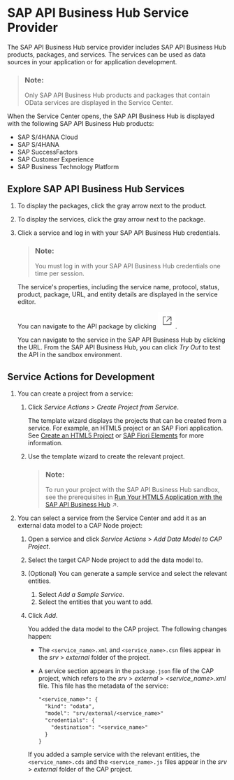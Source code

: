 <!-- loio1a2f306c9f9b4628bfa143f8e404ef0a -->

# SAP API Business Hub Service Provider

The SAP API Business Hub service provider includes SAP API Business Hub products, packages, and services. The services can be used as data sources in your application or for application development.

> ### Note:  
> Only SAP API Business Hub products and packages that contain OData services are displayed in the Service Center.

When the Service Center opens, the SAP API Business Hub is displayed with the following SAP API Business Hub products:

-   SAP S/4HANA Cloud
-   SAP S/4HANA
-   SAP SuccessFactors
-   SAP Customer Experience
-   SAP Business Technology Platform



## Explore SAP API Business Hub Services

1.  To display the packages, click the gray arrow next to the product.
2.  To display the services, click the gray arrow next to the package.
3.  Click a service and log in with your SAP API Business Hub credentials.

    > ### Note:  
    > You must log in with your SAP API Business Hub credentials one time per session.

    The service's properties, including the service name, protocol, status, product, package, URL, and entity details are displayed in the service editor.

    You can navigate to the API package by clicking ![](images/API_package_icon_dca6894.jpg).

    You can navigate to the service in the SAP API Business Hub by clicking the URL. From the SAP API Business Hub, you can click *Try Out* to test the API in the sandbox environment.




<a name="loio1a2f306c9f9b4628bfa143f8e404ef0a__section_wgt_3z3_qqb"/>

## Service Actions for Development

1.  You can create a project from a service:
    1.  Click *Service Actions* \> *Create Project from Service*.

        The template wizard displays the projects that can be created from a service. For example, an HTML5 project or an SAP Fiori application. See [Create an HTML5 Project](https://help.sap.com/viewer/0e2ec06ee34742fd9054fabe09c12d35/Cloud/en-US/e46be902c7b54f9baaab1870ca553303.html) or [SAP Fiori Elements](https://help.sap.com/viewer/17d50220bcd848aa854c9c182d65b699/Latest/en-US/1488469a315c442fa116ab4449d4ad27.html) for more information.

    2.  Use the template wizard to create the relevant project.

        > ### Note:  
        > To run your project with the SAP API Business Hub sandbox, see the prerequisites in [Run Your HTML5 Application with the SAP API Business Hub](https://help.sap.com/viewer/0e2ec06ee34742fd9054fabe09c12d35/Cloud/en-US/3fca8fcfe27a43c0b8bbde8fe2113e82.html "You can run an HTML5 application locally with an SAP API Business Hub service.") :arrow_upper_right:.


2.  You can select a service from the Service Center and add it as an external data model to a CAP Node project:
    1.  Open a service and click *Service Actions* \> *Add Data Model to CAP Project*.
    2.  Select the target CAP Node project to add the data model to.
    3.  \(Optional\) You can generate a sample service and select the relevant entities.
        1.  Select *Add a Sample Service*.
        2.  Select the entities that you want to add.

    4.  Click *Add*.

        You added the data model to the CAP project. The following changes happen:

        -   The `<service_name>.xml` and `<service_name>.csn` files appear in the *srv* \> *external* folder of the project.
        -   A service section appears in the `package.json` file of the CAP project, which refers to the *srv* \> *external* \> *<service\_name\>.xml* file. This file has the metadata of the service:

            ```
            "<service_name>": {
              "kind": "odata",
              "model": "srv/external/<service_name>"
              "credentials": {
                "destination": "<service_name>"
              }
            }
            ```


        If you added a sample service with the relevant entities, the `<service_name>.cds` and the `<service_name>.js` files appear in the *srv* \> *external* folder of the CAP project.



